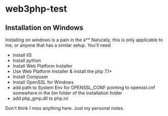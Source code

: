 # web3php-test

## Installation on Windows
Installing on windows is a pain in the a**
Naturally, this is only applicable to me, or anyone that has a similar setup.
You'll need
- Install IIS
- Install python
- Install Web Platform Installer
- Use Web Platform Installer & install the php 7.1+
- Install Composer
- Install OpenSSL for Windows
- add path to System Env for OPENSSL_CONF pointing to openssl.cnf somewhere in the bin folder of the installation folder
- add php_gmp.dll to php.ini

Don't think I miss anything here. Just my personal notes.
